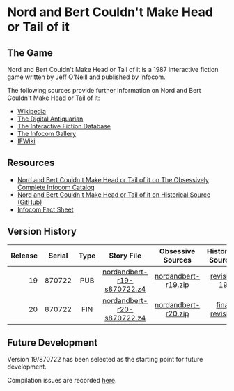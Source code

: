 # Nord and Bert Couldn't Make Head or Tail of it

## The Game

Nord and Bert Couldn't Make Head or Tail of it is a 1987 interactive fiction game written by Jeff O'Neill and published by Infocom.

The following sources provide further information on Nord and Bert Couldn't Make Head or Tail of it:

* [Wikipedia](https://en.wikipedia.org/wiki/Nord_and_Bert_Couldn%27t_Make_Head_or_Tail_of_It)
* [The Digital Antiquarian](https://www.filfre.net/2015/10/nord-and-bert/)
* [The Interactive Fiction Database](https://ifdb.tads.org/viewgame?id=zxb8pq3qrkvdob4i)
* [The Infocom Gallery](http://infocom.elsewhere.org/gallery/nordbert/nordbert.html)
* [IFWiki](http://www.ifwiki.org/index.php/Nord_and_Bert_Couldn%27t_Make_Head_or_Tail_of_It)

## Resources

* [Nord and Bert Couldn't Make Head or Tail of it on The Obsessively Complete Infocom Catalog](https://eblong.com/infocom/#nordandbert)
* [Nord and Bert Couldn't Make Head or Tail of it on Historical Source (GitHub)](https://github.com/historicalsource/nordandbert)
* [Infocom Fact Sheet](http://pdd.if-legends.org/infocom/fact-sheet.txt)

## Version History

| Release | Serial | Type | Story File                   | Obsessive Sources     | Historical Sources |
| -------:|:------:|:----:|:----------------------------:|:---------------------:|:------------------:|
|      19 | 870722 |  PUB | [nordandbert-r19-s870722.z4] | [nordandbert-r19.zip] |      [revision 19] |
|      20 | 870722 |  FIN | [nordandbert-r20-s870722.z4] | [nordandbert-r20.zip] |   [final revision] |

[nordandbert-r19-s870722.z4]: https://eblong.com/infocom/gamefiles/nordandbert-r19-s870722.z4
[nordandbert-r19.zip]: https://eblong.com/infocom/sources/nordandbert-r19.zip
[revision 19]: https://github.com/historicalsource/nordandbert/tree/1f51010abafdee69aa7b9292e20e4a7ae75ce82e

[nordandbert-r20-s870722.z4]: https://eblong.com/infocom/gamefiles/nordandbert-r20-s870722.z4
[nordandbert-r20.zip]: https://eblong.com/infocom/sources/nordandbert-r20.zip
[final revision]: https://github.com/historicalsource/nordandbert/tree/428d629597807c3d8f48c6c820580f49a9de6c93

## Future Development

Version 19/870722 has been selected as the starting point for future development.

Compilation issues are recorded [here](https://github.com/the-infocom-files/nordandbert/issues/2).
